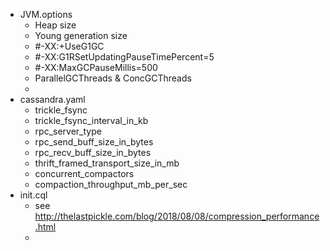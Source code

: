 * JVM.options
  * Heap size
  * Young generation size
  * #-XX:+UseG1GC
  * #-XX:G1RSetUpdatingPauseTimePercent=5
  * #-XX:MaxGCPauseMillis=500
  * ParallelGCThreads & ConcGCThreads
  *
* cassandra.yaml
  * trickle_fsync
  * trickle_fsync_interval_in_kb
  * rpc_server_type
  * rpc_send_buff_size_in_bytes
  * rpc_recv_buff_size_in_bytes
  * thrift_framed_transport_size_in_mb
  * concurrent_compactors
  * compaction_throughput_mb_per_sec
* init.cql
  * see http://thelastpickle.com/blog/2018/08/08/compression_performance.html
  *
